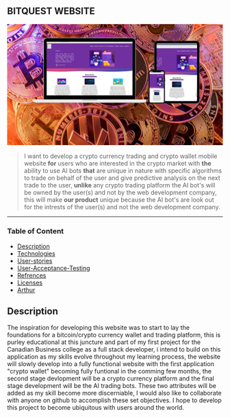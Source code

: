 ## BITQUEST WEBSITE
![Project Image](/img/bqimg.png)
> I want to develop a crypto currency trading and crypto wallet mobile website **for** users who are interested in the crypto market 
> with **the** ability to use AI bots **that** are unique in nature with specific algorithms to trade on behalf of the user and give
> predictive analysis on the next trade to the user, **unlike** any crypto trading platform the AI bot's will be owned by the user(s) and not
> by the web development company, this will make **our product** unique because the AI bot's are look out for the intrests of the user(s) and not
> the web development company.
--------
### Table of Content

-  [Description](#description)
 - [Technologies](#technologies)
 - [User-stories](#userstories)
 - [User-Acceptance-Testing](#uat)
 - [Refrences](#refernces)
 - [Licenses](#licenses)
 - [Arthur](#author)


 ## Description

 The inspiration for developing this website was to start to lay the foundations for a bitcoin/crypto currency wallet and trading platform, this
 is purley educational at this juncture and part of my first project for the Canadian Business college as a full stack developer, i intend to build on this application
 as my skills evolve throughout my learning process, the website will slowly develop into a fully functional website with the first application 
 "crypto wallet" becoming fully funtional in the comming few months, the second stage devlopment will be a crypto currency platform and the 
 final stage development will be the AI trading bots. These two attributes will be added as my skill become more discerniable, I would also like to
 collaborate with anyone on github to accomplish these set objectives. I hope to develop this project to become ubiquitous with users around the world.
